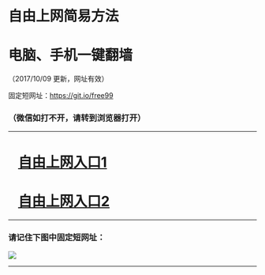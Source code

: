 ﻿# 自由上网简易方法

# 电脑、手机一键翻墙

（2017/10/09 更新，网址有效）

固定短网址：https://git.io/free99

### （微信如打不开，请转到浏览器打开）


***





# &nbsp;&nbsp; <a href="http://ft2392410688.fwq-tz-1001.info/fwqtz01.html?t=100900124020 " target="_blank">自由上网入口1</a>
# &nbsp;&nbsp; <a href="http://ft1308819657.fwq-tz-1002.info/fwqtz02.html?t=100900123786 " target="_blank">自由上网入口2</a>
***

### 请记住下图中固定短网址：

<img src="https://s3-us-west-2.amazonaws.com/fwq-1001/yjfq-20170905okok.png" /> 


***

